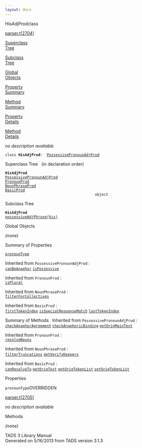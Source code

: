 ```yaml
---
layout: docs
---
```

<span class="title">HisAdjProd</span><span class="type">class</span>

[parser.t](../file/parser.t.html)\[[2704](../source/parser.t.html#2704)\]

[Superclass  
Tree](#_SuperClassTree_)

[Subclass  
Tree](#_SubClassTree_)

[Global  
Objects](#_ObjectSummary_)

[Property  
Summary](#_PropSummary_)

[Method  
Summary](#_MethodSummary_)

[Property  
Details](#_Properties_)

[Method  
Details](#_Methods_)



*no description available*

`class `**`HisAdjProd`**` :   `[`PossessivePronounAdjProd`](../object/PossessivePronounAdjProd.html)



<span id="_SuperClassTree_"></span>



<span class="hdln">Superclass Tree</span>   (in declaration order)



**`HisAdjProd`**  
[`PossessivePronounAdjProd`](../object/PossessivePronounAdjProd.html)  
[`PronounProd`](../object/PronounProd.html)  
[`NounPhraseProd`](../object/NounPhraseProd.html)  
[`BasicProd`](../object/BasicProd.html)  
`                                         object`  
<span id="_SubClassTree_"></span>



<span class="hdln">Subclass Tree</span>  



**`HisAdjProd`**  
[`possessiveAdjPhrase(his)`](../object/possessiveAdjPhrase(his).html)  
<span id="_ObjectSummary_"></span>



<span class="hdln">Global Objects</span>  



*(none)* <span id="_PropSummary_"></span>



<span class="hdln">Summary of Properties</span>  



[`pronounType`](#pronounType)

Inherited from `PossessivePronounAdjProd` :  
[`canBeAnaphor`](../object/PossessivePronounAdjProd.html#canBeAnaphor) [`isPossessive`](../object/PossessivePronounAdjProd.html#isPossessive)

Inherited from `PronounProd` :  
[`isPlural`](../object/PronounProd.html#isPlural)

Inherited from `NounPhraseProd` :  
[`filterForCollectives`](../object/NounPhraseProd.html#filterForCollectives)

Inherited from `BasicProd` :  
[`firstTokenIndex`](../object/BasicProd.html#firstTokenIndex) [`isSpecialResponseMatch`](../object/BasicProd.html#isSpecialResponseMatch) [`lastTokenIndex`](../object/BasicProd.html#lastTokenIndex)

<span id="_MethodSummary_"></span>



<span class="hdln">Summary of Methods</span>  
Inherited from `PossessivePronounAdjProd` :  
[`checkAnaphorAgreement`](../object/PossessivePronounAdjProd.html#checkAnaphorAgreement) [`checkAnaphoricBinding`](../object/PossessivePronounAdjProd.html#checkAnaphoricBinding) [`getOrigMainText`](../object/PossessivePronounAdjProd.html#getOrigMainText)

Inherited from `PronounProd` :  
[`resolveNouns`](../object/PronounProd.html#resolveNouns)

Inherited from `NounPhraseProd` :  
[`filterTruncations`](../object/NounPhraseProd.html#filterTruncations) [`getVerifyKeepers`](../object/NounPhraseProd.html#getVerifyKeepers)

Inherited from `BasicProd` :  
[`canResolveTo`](../object/BasicProd.html#canResolveTo) [`getOrigText`](../object/BasicProd.html#getOrigText) [`getOrigTokenList`](../object/BasicProd.html#getOrigTokenList) [`setOrigTokenList`](../object/BasicProd.html#setOrigTokenList)

<span id="_Properties_"></span>



<span class="hdln">Properties</span>  



<span id="pronounType"></span>

`pronounType`<span class="rem">OVERRIDDEN</span>

[parser.t](../file/parser.t.html)\[[2705](../source/parser.t.html#2705)\]



*no description available*



<span id="_Methods_"></span>



<span class="hdln">Methods</span>  



*(none)*



TADS 3 Library Manual  
Generated on 5/16/2013 from TADS version 3.1.3


